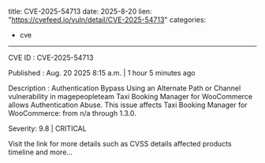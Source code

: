  
title: CVE-2025-54713
date: 2025-8-20
lien: "https://cvefeed.io/vuln/detail/CVE-2025-54713"
categories:
  - cve
---

CVE ID : CVE-2025-54713

Published :  Aug. 20
2025
8:15 a.m. | 1 hour
5 minutes ago

Description : Authentication Bypass Using an Alternate Path or Channel vulnerability in magepeopleteam Taxi Booking Manager for WooCommerce allows Authentication Abuse. This issue affects Taxi Booking Manager for WooCommerce: from n/a through 1.3.0.

Severity: 9.8 | CRITICAL

Visit the link for more details
such as CVSS details
affected products
timeline
and more...
